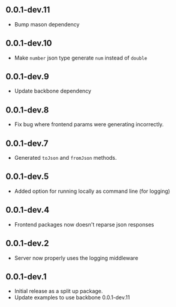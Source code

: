 ## 0.0.1-dev.11

- Bump mason dependency

## 0.0.1-dev.10

- Make `number` json type generate `num` instead of `double`

## 0.0.1-dev.9

- Update backbone dependency

## 0.0.1-dev.8

- Fix bug where frontend params were generating incorrectly.

## 0.0.1-dev.7

- Generated `toJson` and `fromJson` methods.

## 0.0.1-dev.5

- Added option for running locally as command line (for logging)

## 0.0.1-dev.4

- Frontend packages now doesn't reparse json responses

## 0.0.1-dev.2

- Server now properly uses the logging middleware

## 0.0.1-dev.1

- Initial release as a split up package.
- Update examples to use backbone 0.0.1-dev.11
